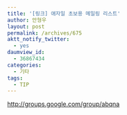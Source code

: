 ```yaml
---
title: '[링크] 애자일 초보용 메일링 리스트'
author: 안형우
layout: post
permalink: /archives/675
aktt_notify_twitter:
  - yes
daumview_id:
  - 36867434
categories:
  - 기타
tags:
  - TIP
---
```

<a href="http://groups.google.com/group/abqna" target="_blank">http://groups.google.com/group/abqna</a> <div>
</div>
